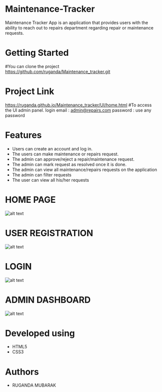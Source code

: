 
 # Maintenance-Tracker
Maintenance Tracker App is an application that provides users with the ability to reach out to repairs department regarding repair or maintenance requests.
# Getting Started

#You can clone the project
https://github.com/ruganda/Maintenance_tracker.git

# Project Link
https://ruganda.github.io/Maintenance_tracker/UI/home.html
#To access the UI admin panel.
 login email : admin@repairs.com
 password : use any password




# Features
 - Users can create an account and log in.
 - The users can make maintenance or repairs request.
 - The admin can approve/reject a repair/maintenance request.
 - The admin can mark request as resolved once it is done.
 - The admin can view all maintenance/repairs requests on the application
 - The admin can filter requests
 - The user can view all his/her requests

# HOME PAGE
![alt text](https://raw.githubusercontent.com/ruganda/Maintenence_tracker/gh-pages/UI/images/index.PNG)

# USER REGISTRATION
![alt text](https://raw.githubusercontent.com/ruganda/Maintenence_tracker/gh-pages/UI/images/sign_up.PNG)
# LOGIN
![alt text](https://raw.githubusercontent.com/ruganda/Maintenence_tracker/gh-pages/UI/images/login.PNG)
# ADMIN DASHBOARD
![alt text](https://raw.githubusercontent.com/ruganda/Maintenence_tracker/gh-pages/UI/images/admin.PNG)



# Developed using
 - HTML5
 - CSS3


# Authors
 - RUGANDA MUBARAK
 